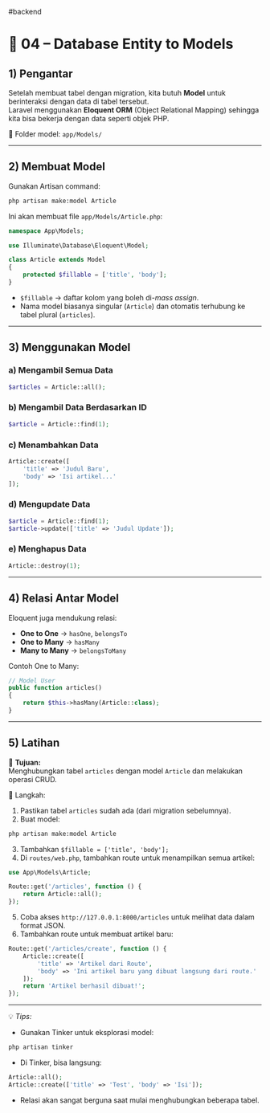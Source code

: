 #backend
# 📌 04 – Database Entity to Models

## 1) Pengantar
Setelah membuat tabel dengan migration, kita butuh **Model** untuk berinteraksi dengan data di tabel tersebut.  
Laravel menggunakan **Eloquent ORM** (Object Relational Mapping) sehingga kita bisa bekerja dengan data seperti objek PHP.

📂 Folder model: `app/Models/`

---

## 2) Membuat Model
Gunakan Artisan command:
```bash
php artisan make:model Article
```
Ini akan membuat file `app/Models/Article.php`:
```php
namespace App\Models;

use Illuminate\Database\Eloquent\Model;

class Article extends Model
{
    protected $fillable = ['title', 'body'];
}
```
- `$fillable` → daftar kolom yang boleh di-*mass assign*.
- Nama model biasanya singular (`Article`) dan otomatis terhubung ke tabel plural (`articles`).

---

## 3) Menggunakan Model
### a) Mengambil Semua Data
```php
$articles = Article::all();
```

### b) Mengambil Data Berdasarkan ID
```php
$article = Article::find(1);
```

### c) Menambahkan Data
```php
Article::create([
    'title' => 'Judul Baru',
    'body' => 'Isi artikel...'
]);
```

### d) Mengupdate Data
```php
$article = Article::find(1);
$article->update(['title' => 'Judul Update']);
```

### e) Menghapus Data
```php
Article::destroy(1);
```

---

## 4) Relasi Antar Model
Eloquent juga mendukung relasi:
- **One to One** → `hasOne`, `belongsTo`
- **One to Many** → `hasMany`
- **Many to Many** → `belongsToMany`

Contoh One to Many:
```php
// Model User
public function articles()
{
    return $this->hasMany(Article::class);
}
```

---

## 5) Latihan
🎯 **Tujuan:**  
Menghubungkan tabel `articles` dengan model `Article` dan melakukan operasi CRUD.

📂 Langkah:
1. Pastikan tabel `articles` sudah ada (dari migration sebelumnya).
2. Buat model:
```bash
php artisan make:model Article
```
3. Tambahkan `$fillable = ['title', 'body'];`
4. Di `routes/web.php`, tambahkan route untuk menampilkan semua artikel:
```php
use App\Models\Article;

Route::get('/articles', function () {
    return Article::all();
});
```
5. Coba akses `http://127.0.0.1:8000/articles` untuk melihat data dalam format JSON.
6. Tambahkan route untuk membuat artikel baru:
```php
Route::get('/articles/create', function () {
    Article::create([
        'title' => 'Artikel dari Route',
        'body' => 'Ini artikel baru yang dibuat langsung dari route.'
    ]);
    return 'Artikel berhasil dibuat!';
});
```

---

💡 *Tips:*
- Gunakan Tinker untuk eksplorasi model:
```bash
php artisan tinker
```
- Di Tinker, bisa langsung:
```php
Article::all();
Article::create(['title' => 'Test', 'body' => 'Isi']);
```
- Relasi akan sangat berguna saat mulai menghubungkan beberapa tabel.
